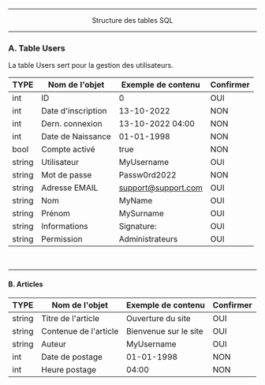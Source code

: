 ----------------------------------------------------------------------------------------------------------------------------------------------------------------------

<p align='center'> Structure des tables SQL </p>

----------------------------------------------------------------------------------------------------------------------------------------------------------------------

### A. Table Users
La table Users sert pour la gestion des utilisateurs.

|  TYPE    | Nom de l'objet     | Exemple de contenu  | Confirmer |
| -------- | ------------------ | ------------------- | --------- |
| int      | ID                 | 0                   | OUI       |
| int      | Date d'inscription | 13-10-2022          | NON       |
| int      | Dern. connexion    | 13-10-2022 04:00    | NON       |
| int      | Date de Naissance  | 01-01-1998          | NON       |
| bool     | Compte activé      | true                | NON       |
| string   | Utilisateur        | MyUsername          | OUI       |
| string   | Mot de passe       | Passw0rd2022        | NON       |
| string   | Adresse EMAIL      | support@support.com | OUI       |
| string   | Nom                | MyName              | OUI       |
| string   | Prénom             | MySurname           | OUI       |
| string   | Informations       | Signature:          | OUI       |
| string   | Permission         | Administrateurs     | OUI       |

<br />


----------------------------------------------------------------------------------------------------------------------------------------------------------------------
#### B. Articles

|  TYPE    | Nom de l'objet        | Exemple de contenu    | Confirmer |
| -------- | --------------------- | --------------------- | --------- |
| string   | Titre de l'article    | Ouverture du site     | OUI       |
| string   | Contenue de l'article | Bienvenue sur le site | OUI       |
| string   | Auteur                | MyUsername            | OUI       |
| int      | Date de postage       | 01-01-1998            | NON       |
| int      | Heure postage         | 04:00                 | NON       |
